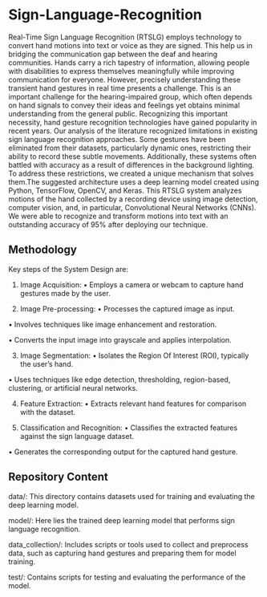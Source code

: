 # **Sign-Language-Recognition**
Real-Time Sign Language Recognition (RTSLG) employs technology to convert hand motions into text or voice as they are signed. This help us in bridging the communication gap between the deaf and hearing communities. Hands carry a rich tapestry of information, allowing people with disabilities to express themselves meaningfully while improving communication for everyone. However, precisely understanding these transient hand gestures in real time presents a challenge. This is an important challenge for the hearing-impaired group, which often depends on hand signals to convey their ideas and feelings yet obtains minimal understanding from the general public. Recognizing this important necessity, hand gesture recognition technologies have gained popularity in recent years. Our analysis of the literature recognized limitations in existing sign language recognition approaches. Some gestures have been eliminated from their datasets, particularly dynamic ones, restricting their ability to record these subtle movements. Additionally, these systems often battled with accuracy as a result of differences in the background lighting. To address these restrictions, we created a unique mechanism that solves them.The suggested architecture uses a deep learning model created using Python, TensorFlow, OpenCV, and Keras. This RTSLG system analyzes motions of the hand collected by a recording device using image detection, computer vision, and, in particular, Convolutional Neural Networks (CNNs). We were able to recognize and transform motions into text with an outstanding accuracy of 95% after deploying our technique.

## **Methodology**
Key steps of the System Design are:

1) Image Acquisition: • Employs a camera or webcam to capture hand gestures made by the user.

2) Image Pre-processing: • Processes the captured image as input.

• Involves techniques like image enhancement and restoration.

• Converts the input image into grayscale and applies interpolation.

3) Image Segmentation: • Isolates the Region Of Interest (ROI), typically the user’s hand.

• Uses techniques like edge detection, thresholding, region-based, clustering, or artificial neural networks.

4) Feature Extraction: • Extracts relevant hand features for comparison with the dataset.

5) Classification and Recognition: • Classifies the extracted features against the sign language dataset.

• Generates the corresponding output for the captured hand gesture.

## **Repository Content**
data/: This directory contains datasets used for training and evaluating the deep learning model.

model/: Here lies the trained deep learning model that performs sign language recognition.

data_collection/: Includes scripts or tools used to collect and preprocess data, such as capturing hand gestures and preparing them for model training.

test/: Contains scripts for testing and evaluating the performance of the model.
